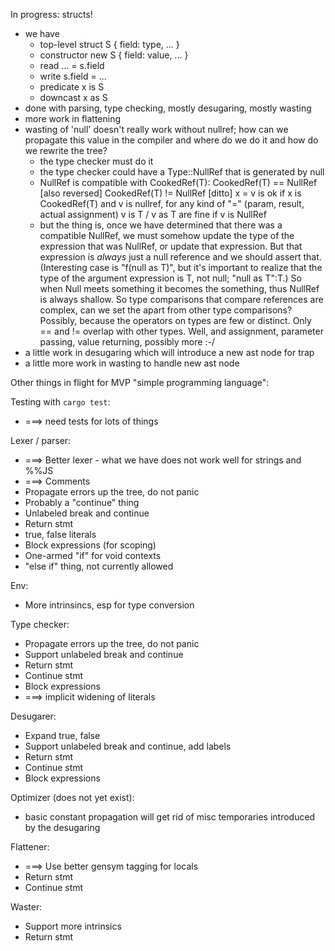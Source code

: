 In progress: structs!

 - we have
    - top-level    struct S { field: type, ... }
    - constructor  new S { field: value, ... }
    - read         ... = s.field
    - write        s.field = ...
    - predicate    x is S
    - downcast     x as S
 - done with parsing, type checking, mostly desugaring, mostly wasting
 - more work in flattening
 - wasting of 'null' doesn't really work without nullref; how can we
   propagate this value in the compiler and where do we do it and
   how do we rewrite the tree?
     - the type checker must do it
     - the type checker could have a Type::NullRef that is generated by null
     - NullRef is compatible with CookedRef(T):
        CookedRef(T) == NullRef [also reversed]
        CookedRef(T) != NullRef [ditto]
	x = v is ok if x is CookedRef(T) and v is nullref, for
	  any kind of "=" (param, result, actual assignment)
	v is T / v as T are fine if v is NullRef
     - but the thing is, once we have determined that there was
       a compatible NullRef, we must somehow update the type of
       the expression that was NullRef, or update that expression.
       But that expression is *always* just a null reference and
       we should assert that.  (Interesting case is "f(null as T)",
       but it's important to realize that the type of the argument
       expression is T, not null; "null as T":T.)  So when Null
       meets something it becomes the something, thus NullRef is
       always shallow.  So type comparisons that
       compare references are complex, can we set the apart from
       other type comparisons?  Possibly, because the operators
       on types are few or distinct.  Only == and != overlap with
       other types.  Well, and assignment, parameter passing,
       value returning, possibly more :-/
 - a little work in desugaring which will introduce a new ast node for trap
 - a little more work in wasting to handle new ast node


Other things in flight for MVP "simple programming language":

Testing with `cargo test`:

  - ===> need tests for lots of things

Lexer / parser:

  - ===> Better lexer - what we have does not work well for strings and %%JS
  - ===> Comments
  - Propagate errors up the tree, do not panic
  - Probably a "continue" thing
  - Unlabeled break and continue
  - Return stmt
  - true, false literals
  - Block expressions (for scoping)
  - One-armed "if" for void contexts
  - "else if" thing, not currently allowed

Env:

  - More intrinsincs, esp for type conversion

Type checker:

  - Propagate errors up the tree, do not panic
  - Support unlabeled break and continue
  - Return stmt
  - Continue stmt
  - Block expressions
  - ===> implicit widening of literals

Desugarer:

  - Expand true, false
  - Support unlabeled break and continue, add labels
  - Return stmt
  - Continue stmt
  - Block expressions

Optimizer (does not yet exist):

 - basic constant propagation will get rid of misc temporaries introduced by the
   desugaring

Flattener:

  - ===> Use better gensym tagging for locals
  - Return stmt
  - Continue stmt

Waster:

  - Support more intrinsics
  - Return stmt
